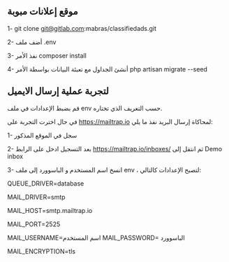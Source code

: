 

 موقع إعلانات مبوبة
-------------------------------


1- git clone git@gitlab.com:mabras/classifiedads.git

2- أضف ملف .env

3- نفذ الأمر composer install

4- أنشئ الجداول مع تعبئة البيانات بواسطة الأمر
 php artisan migrate --seed



 لتجربة عملية إرسال الايميل
-------------------------------
قم بضبط الإعدادات في ملف env حسب التعريف الذي تختاره.

في حال اخترت التجربة على https://mailtrap.io لمحاكاة إرسال البريد نفذ ما يلي:

1- سجل في الموقع المذكور

2- بعد التسجيل ادخل على الرابط https://mailtrap.io/inboxes/
   ثم انتقل إلى Demo inbox

3- انسخ اسم المستخدم و الباسوورد إلى ملف env ، لتصبح الإعدادات كالتالي:

QUEUE_DRIVER=database

MAIL_DRIVER=smtp

MAIL_HOST=smtp.mailtrap.io

MAIL_PORT=2525

MAIL_USERNAME=اسم المستخدم
MAIL_PASSWORD= الباسوورد

MAIL_ENCRYPTION=tls


